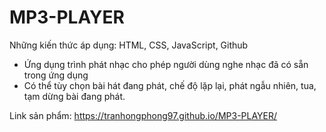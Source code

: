# MP3-PLAYER

Những kiến thức áp dụng: HTML, CSS, JavaScript, Github

- Ứng dụng trình phát nhạc cho phép người dùng nghe nhạc đã có sẵn trong ứng dụng
- Có thể tùy chọn bài hát đang phát, chế độ lặp lại, phát ngẫu nhiên, tua, tạm dừng bài đang phát.

Link sản phẩm: https://tranhongphong97.github.io/MP3-PLAYER/
